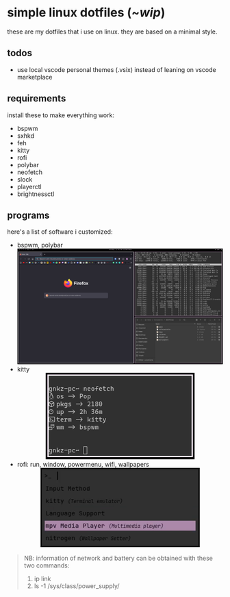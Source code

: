 # simple linux dotfiles (~_wip_)

these are my dotfiles that i use on linux. they are based on a minimal style.

## todos

+ use local vscode personal themes (.vsix) instead of leaning on vscode marketplace

## requirements

install these to make everything work:
+ bspwm
+ sxhkd
+ feh
+ kitty
+ rofi
+ polybar
+ neofetch
+ slock
+ playerctl
+ brightnessctl

## programs

here's a list of software i customized:
+ bspwm, polybar
        <div align="center">![bspwm](./imgs/bspwm.png)</div>
+ kitty
        <div align="center">![kitty](./imgs/kitty.png)</div>
+ rofi: run, window, powermenu, wifi, wallpapers
            <div align="center">![rofi](./imgs/rofi.png)</div>

> NB: information of network and battery can be obtained with these two commands:
> 1. ip link
> 2. ls -1 /sys/class/power_supply/